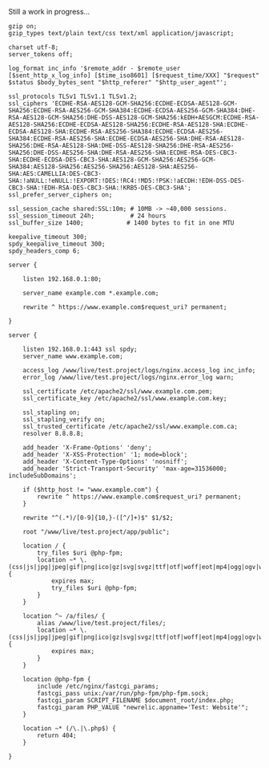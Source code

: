 
Still a work in progress...

	gzip on;
	gzip_types text/plain text/css text/xml application/javascript;

	charset utf-8;
	server_tokens off;

	log_format inc_info '$remote_addr - $remote_user [$sent_http_x_log_info] [$time_iso8601] [$request_time/XXX] "$request" $status $body_bytes_sent "$http_referer" "$http_user_agent"';

	ssl_protocols TLSv1 TLSv1.1 TLSv1.2;
	ssl_ciphers 'ECDHE-RSA-AES128-GCM-SHA256:ECDHE-ECDSA-AES128-GCM-SHA256:ECDHE-RSA-AES256-GCM-SHA384:ECDHE-ECDSA-AES256-GCM-SHA384:DHE-RSA-AES128-GCM-SHA256:DHE-DSS-AES128-GCM-SHA256:kEDH+AESGCM:ECDHE-RSA-AES128-SHA256:ECDHE-ECDSA-AES128-SHA256:ECDHE-RSA-AES128-SHA:ECDHE-ECDSA-AES128-SHA:ECDHE-RSA-AES256-SHA384:ECDHE-ECDSA-AES256-SHA384:ECDHE-RSA-AES256-SHA:ECDHE-ECDSA-AES256-SHA:DHE-RSA-AES128-SHA256:DHE-RSA-AES128-SHA:DHE-DSS-AES128-SHA256:DHE-RSA-AES256-SHA256:DHE-DSS-AES256-SHA:DHE-RSA-AES256-SHA:ECDHE-RSA-DES-CBC3-SHA:ECDHE-ECDSA-DES-CBC3-SHA:AES128-GCM-SHA256:AES256-GCM-SHA384:AES128-SHA256:AES256-SHA256:AES128-SHA:AES256-SHA:AES:CAMELLIA:DES-CBC3-SHA:!aNULL:!eNULL:!EXPORT:!DES:!RC4:!MD5:!PSK:!aECDH:!EDH-DSS-DES-CBC3-SHA:!EDH-RSA-DES-CBC3-SHA:!KRB5-DES-CBC3-SHA';
	ssl_prefer_server_ciphers on;

	ssl_session_cache shared:SSL:10m; # 10MB -> ~40,000 sessions.
	ssl_session_timeout 24h;		  # 24 hours
	ssl_buffer_size 1400;			 # 1400 bytes to fit in one MTU

	keepalive_timeout 300;
	spdy_keepalive_timeout 300;
	spdy_headers_comp 6;

	server {

		listen 192.168.0.1:80;

		server_name example.com *.example.com;

		rewrite ^ https://www.example.com$request_uri? permanent;

	}

	server {

		listen 192.168.0.1:443 ssl spdy;
		server_name www.example.com;

		access_log /www/live/test.project/logs/nginx.access_log inc_info;
		error_log /www/live/test.project/logs/nginx.error_log warn;

		ssl_certificate /etc/apache2/ssl/www.example.com.pem;
		ssl_certificate_key /etc/apache2/ssl/www.example.com.key;

		ssl_stapling on;
		ssl_stapling_verify on;
		ssl_trusted_certificate /etc/apache2/ssl/www.example.com.ca;
		resolver 8.8.8.8;

		add_header 'X-Frame-Options' 'deny';
		add_header 'X-XSS-Protection' '1; mode=block';
		add_header 'X-Content-Type-Options' 'nosniff';
		add_header 'Strict-Transport-Security' 'max-age=31536000; includeSubDomains';

		if ($http_host != "www.example.com") {
			rewrite ^ https://www.example.com$request_uri? permanent;
		}

		rewrite "^(.*)/[0-9]{10,}-([^/]+)$" $1/$2;

		root "/www/live/test.project/app/public";

		location / {
			try_files $uri @php-fpm;
			location ~* \.(css|js|jpg|jpeg|gif|png|ico|gz|svg|svgz|ttf|otf|woff|eot|mp4|ogg|ogv|webm|pdf)$ {
				expires max;
				try_files $uri @php-fpm;
			}
		}

		location ^~ /a/files/ {
			alias /www/live/test.project/files/;
			location ~* \.(css|js|jpg|jpeg|gif|png|ico|gz|svg|svgz|ttf|otf|woff|eot|mp4|ogg|ogv|webm|pdf)$ {
				expires max;
			}
		}

		location @php-fpm {
			include /etc/nginx/fastcgi_params;
			fastcgi_pass unix:/var/run/php-fpm/php-fpm.sock;
			fastcgi_param SCRIPT_FILENAME $document_root/index.php;
			fastcgi_param PHP_VALUE "newrelic.appname='Test: Website'";
		}

		location ~* (/\.|\.php$) {
			return 404;
		}

	}
